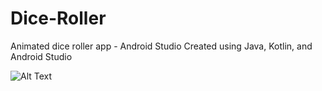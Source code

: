 # Dice-Roller
Animated dice roller app - Android Studio
Created using Java, Kotlin, and Android Studio

![Alt Text](https://puu.sh/EhadI/50f7666fb0.jpg)
